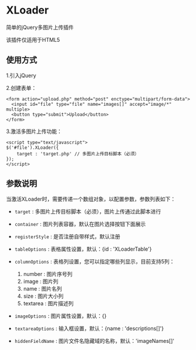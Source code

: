 XLoader
=======

简单的jQuery多图片上传插件

该插件仅适用于HTML5

使用方式
-------
1.引入jQuery

2.创建表单：

    <form action="upload.php" method="post" enctype="multipart/form-data">
      <input id="file" type="file" name="images[]" accept="image/*" multiple>
      <button type="submit">Upload</button>
    </form>

3.激活多图片上传功能：

    <script type="text/javascript">
    $('#file').XLoader({
    	target : 'target.php' // 多图片上传目标脚本（必须）
    });
    </script>

参数说明
-------
当激活XLoader时，需要传递一个数组对象，以配置参数，参数列表如下：

* `target` : 多图片上传目标脚本（必须），图片上传通过此脚本进行
* `container` : 图片列表容器，默认在图片选择按钮下面展示
* `registerStyle` : 是否注册自带样式，默认注册
* `tableOptions` : 表格属性设置，默认：{id : 'XLoaderTable'}
* `columnOptions` : 表格列设置，您可以指定哪些列显示，目前支持5列：

    1. number : 图片序号列
    2. image : 图片列
    3. name : 图片名列
    4. size : 图片大小列
    5. textarea : 图片描述列

* `imageOptions` : 图片属性设置，默认：{}
* `textareaOptions` : 输入框设置，默认：{name : 'descriptions[]'}
* `hiddenFieldName` : 图片文件名隐藏域的名称，默认：'imageNames[]'
